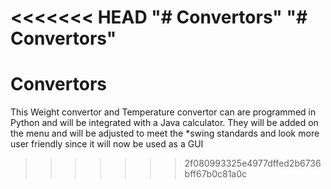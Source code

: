 <<<<<<< HEAD
"# Convertors" 
"# Convertors" 
=======
# Convertors
This Weight convertor and Temperature convertor can are programmed in Python and will be integrated with a Java calculator. They will be added on the menu and will be adjusted to meet the *swing standards and look more user friendly since it will now be used as a GUI
>>>>>>> 2f080993325e4977dffed2b6736bff67b0c81a0c
